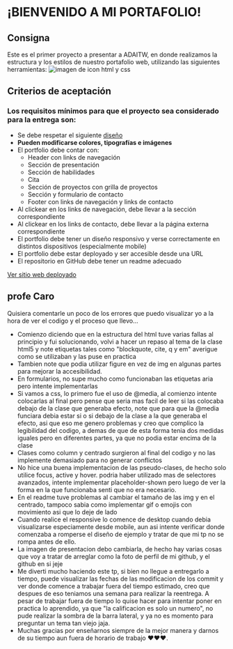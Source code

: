# **¡BIENVENIDO A MI PORTAFOLIO!** 
## Consigna
Este es el primer proyecto a presentar a ADAITW, en donde realizamos la estructura y los estilos de nuestro portafolio web, utilizando las siguientes herramientas:
<img src="https://www.nicepng.com/png/detail/141-1415510_psd-to-html-and-css3-html-css.png" alt="imagen de icon html y css">
## Criterios de aceptación
### Los requisitos mínimos para que el proyecto sea considerado para la entrega son:
* Se debe respetar el siguiente [diseño](https://frontend-proyecto-portfolio.adaitw.org/)
* **Pueden modificarse colores, tipografías e imágenes**
* El portfolio debe contar con:
    * Header con links de navegación
    * Sección de presentación
    * Sección de habilidades
    * Cita
    * Sección de proyectos con grilla de proyectos
    * Sección y formulario de contacto
    * Footer con links de navegación y links de contacto
* Al clickear en los links de navegación, debe llevar a la sección correspondiente
* Al clickear en los links de contacto, debe llevar a la página externa correspondiente
* El portfolio debe tener un diseño responsivo y verse correctamente en distintos dispositivos (especialmente mobile)
* El portfolio debe estar deployado y ser accesible desde una URL
* El repositorio en GitHub debe tener un readme adecuado

[Ver sitio web deployado](https://celesteselena2022.github.io/Portafolio/)

## profe Caro
Quisiera comentarle un poco de los errores que puedo visualizar yo a la hora de ver el codigo y el proceso que llevo...
* Comienzo diciendo que en la estructura del html tuve varias fallas al principio y fui solucionando, volvi a hacer un repaso al tema de la clase html5 y note etiquetas tales como "blockquote, cite, q y em" averigue como se utilizaban y las puse en practica
* Tambien note que podia utilizar figure en vez de img en algunas partes para mejorar la accesibilidad.
* En formularios, no supe mucho como funcionaban las etiquetas aria pero intente implementarlas
* Si vamos a css, lo primero fue el uso de @media, al comienzo intente colocarlas al final pero pense que seria mas facil de leer si las colocaba debajo de la clase que generaba efecto, note que para que la @media funciara debia estar si o si debajo de la clase a la que generaba el efecto, asi que eso me genero problemas y creo que complico la legibilidad del codigo, a demas de que de esta forma tenia dos medidas iguales pero en diferentes partes, ya que no podia estar encima de la clase
* Clases como column y centrado surgieron al final del codigo y no las implemente demasiado para no generar conflictos
* No hice una buena implementacion de las pseudo-clases, de hecho solo utilice focus, active y hover. podria haber utilizado mas de selectores avanzados, intente implementar placeholder-shown pero luego de ver la forma en la que funcionaba senti que no era necesario.
* En el readme tuve problemas al cambiar el tamaño de las img y en el centrado, tampoco sabia como implementar gif o emojis con movimiento asi que lo deje de lado
* Cuando realice el responsive lo comence de desktop cuando debia visualizarse especiamente desde mobile, aun asi intente verificar donde comenzaba a romperse el diseño de ejemplo y tratar de que mi tp no se rompa antes de ello.
* La imagen de presentacion debo cambiarla, de hecho hay varias cosas que voy a tratar de arreglar como la foto de perfil de mi github, y el github en si jeje
* Me diverti mucho haciendo este tp, si bien no llegue a entregarlo a tiempo, puede visualizar las fechas de las modificacion de los commit y ver donde comence a trabajar fuera del tiempo estimado, creo que despues de eso teniamos una semana para realizar la reentrega. A pesar de trabajar fuera de tiempo lo quise hacer para intentar poner en practica lo aprendido, ya que "la calificacion es solo un numero", no pude realizar la sombra de la barra lateral, y ya no es momento para preguntar un tema tan viejo jaja.
* Muchas gracias por enseñarnos siempre de la mejor manera y darnos de su tiempo aun fuera de horario de trabajo ❤️❤️❤️.